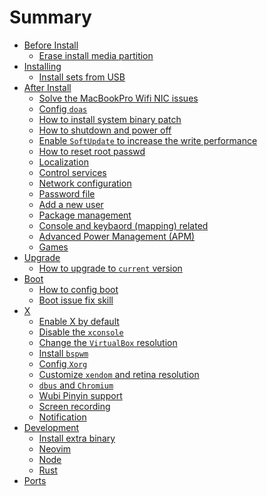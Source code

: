 # Summary

- [Before Install]()
    - [Erase install media partition](./erase_install_media_partition.md)
- [Installing]()
    - [Install sets from USB](./install_sets_from_usb.md)
- [After Install]()
    - [Solve the MacBookPro Wifi NIC issues](./solve-mbp-wifi-nic-issue.md)
    - [Config `doas`](./config_doas.md)
    - [How to install system binary patch](./how_to_install_system_binary_patch.md)
    - [How to shutdown and power off](./how_to_power_off.md)
    - [Enable `SoftUpdate` to increase the write performance](./enable_soft_update.md)
    - [How to reset root passwd](./how_to_reset_root_password.md)
    - [Localization](./localization.md)
    - [Control services](./control_services.md)
    - [Network configuration](./network_configuration.md)
    - [Password file](./password_file.md)
    - [Add a new user](./add_a_new_user.md)
    - [Package management](./package_management.md)
    - [Console and keybaord (mapping) related](./console_related.md)
    - [Advanced Power Management (APM)](./advance_power_management.md)
    - [Games](./games.md)
- [Upgrade]()
    - [How to upgrade to `current` version](./how_to_upgrade_to_current_version.md)
- [Boot]()
    - [How to config boot](./how_to_config_boot.md)
    - [Boot issue fix skill](./boot_issue_fix_skill.md)
- [X]()
    - [Enable X by default](./enable_x_by_default.md)
    - [Disable the `xconsole`](./disable_the_xconsole.md)
    - [Change the `VirtualBox` resolution](./change_virtualbox_resolution.md)
    - [Install `bspwm`](./install_bspwm.md)
    - [Config `Xorg`](./config_xorg.md)
    - [Customize `xendom` and retina resolution](./customiz_xenodm.md)
    - [`dbus` and `Chromium`](./dbus_and_chromium.md)
    - [Wubi Pinyin support](./wubi_pinyin_support.md)
    - [Screen recording](./screen_recording.md)
    - [Notification](./notification.md)
- [Development]()
    - [Install extra binary](./install_extra_binary.md)
    - [Neovim](./neovim.md)
    - [Node](./node.md)
    - [Rust](./rust.md)
- [Ports](./ports.md)

